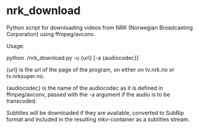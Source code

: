 nrk_download
============

Python script for downloading videos from NRK (Norwegian Broadcasting Corporation) using ffmpeg/avconv.

Usage:

python ./nrk_download.py -u {url} [-a {audiocodec}]

{url} is the url of the page of the program, on either on tv.nrk.no or tv.nrksuper.no.

{audiocodec} is the name of the audiocodec as it is defined in ffmpeg/avconv, passed with the -a argument if the audio is to be transcoded.

Subtitles will be downloaded if they are available, converted to SubRip format and included in the resulting mkv-container as a subtitles stream.
